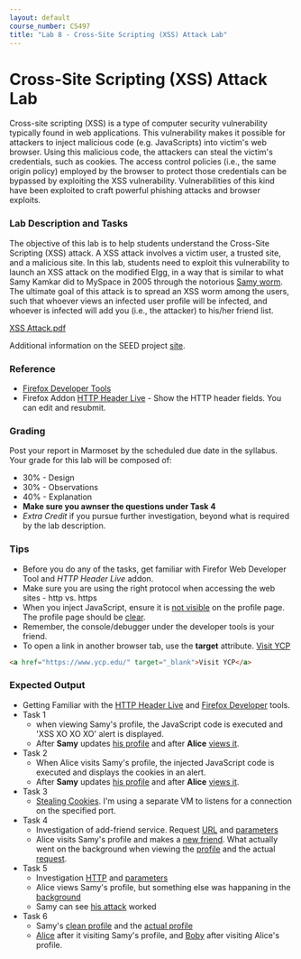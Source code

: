 ```yaml
---
layout: default
course_number: CS497
title: "Lab 8 - Cross-Site Scripting (XSS) Attack Lab"
---
```


# Cross-Site Scripting (XSS) Attack Lab
Cross-site scripting (XSS) is a type of computer security vulnerability typically found in web applications. This vulnerability makes it possible for attackers to inject malicious code (e.g. JavaScripts) into victim's web browser. Using this malicious code, the attackers can steal the victim's credentials, such as cookies. The access control policies (i.e., the same origin policy) employed by the browser to protect those credentials can be bypassed by exploiting the XSS vulnerability. Vulnerabilities of this kind have been exploited to craft powerful phishing attacks and browser exploits.

### Lab Description and Tasks

The objective of this lab is to help students understand the Cross-Site Scripting (XSS) attack. A XSS attack involves a victim user, a trusted site, and a malicious site. In this lab, students need to exploit this vulnerability to launch an XSS attack on the modified Elgg, in a way that is similar to what Samy Kamkar did to MySpace in 2005 through the notorious [Samy worm](https://samy.pl/myspace/tech.html). The ultimate goal of this attack is to spread an XSS worm among the users, such that whoever views an infected user profile will be infected, and whoever is infected will add you (i.e., the attacker) to his/her friend list.

[XSS Attack.pdf](Web_XSS_Elgg.pdf)

Additional information on the SEED project [site](http://www.cis.syr.edu/~wedu/seed/Labs_16.04/Web/Web_XSS_Elgg/). 

### Reference
- [Firefox Developer Tools](https://developer.mozilla.org/en-US/docs/Tools)
- Firefox Addon [HTTP Header Live](https://addons.mozilla.org/en-US/firefox/addon/http-header-live/?src=search) - Show the HTTP header fields. You can edit and resubmit.

### Grading
Post your report in Marmoset by the scheduled due date in the syllabus. Your grade for this lab will be composed of:
- 30% - Design
- 30% - Observations
- 40% - Explanation
- **Make sure you awnser the questions under Task 4**
- *Extra Credit* if you pursue further investigation, beyond what is required by the lab description.

### Tips
- Before you do any of the tasks, get familiar with Firefor Web Developer Tool and *HTTP Header Live* addon.
- Make sure you are using the right protocol when accessing the web sites - http vs. https 
- When you inject JavaScript, ensure it is [not visible](xss/samy_incorrect_code.png) on the profile page. The profile page should be [clear](xss/samy_correct_code.png). 
- Remember, the console/debugger under the developer tools is your friend. 
- To open a link in another browser tab, use the **target** attribute. <a href="https://www.ycp.edu/" target="_blank">Visit YCP</a>
```HTML
<a href="https://www.ycp.edu/" target="_blank">Visit YCP</a>
```

### Expected Output
- Getting Familiar with the [HTTP Header Live](xss/post_http_headers.png/) and [Firefox Developer](xss/post_dev_tools.png) tools.
- Task 1
  - when viewing Samy's profile, the JavaScript code is executed and 'XSS XO XO XO' alert is displayed. 
  - After **Samy** updates [his profile](xss\task1_updating_profile.PNG) and after **Alice** [views it](xss/task1_alice_view_samy_profile.png). 
- Task 2
  - When Alice visits Samy's profile, the injected JavaScript code is executed and displays the cookies in an alert. 
  - After **Samy** updates [his profile](xss\task2_updating_profile.PNG) and after **Alice** [views it](xss/task2_alice_view_samy_profile.png).
- Task 3
  - [Stealing Cookies](xss/task3_stealing_cookies.png). I'm using a separate VM to listens for a connection on the specified port. 
- Task 4
  - Investigation of add-friend service. Request [URL](xss/task4_add_a_friend.png) and [parameters](xss/task4_add_a_friend_parameters.png) 
  - Alice visits Samy's profile and makes a [new friend](xss/task4_alice_is_friends_with_samy.png). What actually went on the background when viewing the [profile](xss/task4_alice_is_friends_with_samy_http.png) and the actual [request](xss/task4_alice_is_friends_with_samy_request.png).
- Task 5
  - Investigation [HTTP](xss/task5_profile_edit_http.png) and [parameters](xss/task5_profile_edit_parameters_png.PNG)
  - Alice views Samy's profile, but something else was happaning in the [background](xss/task5_alice_views_samy_profile_html.png)
  - Samy can see [his attack](xss/task5_profile_edit_from_samy.png) worked
- Task 6
  - Samy's [clean profile](xss/task6_samy.png) and the [actual profile](xss/task6_samy_profile.png)
  - [Alice](xss/task6_alice_after_samy.png) after it visiting Samy's profile, and [Boby](task6_boby_after_alice.png) after visiting Alice's profile.  
